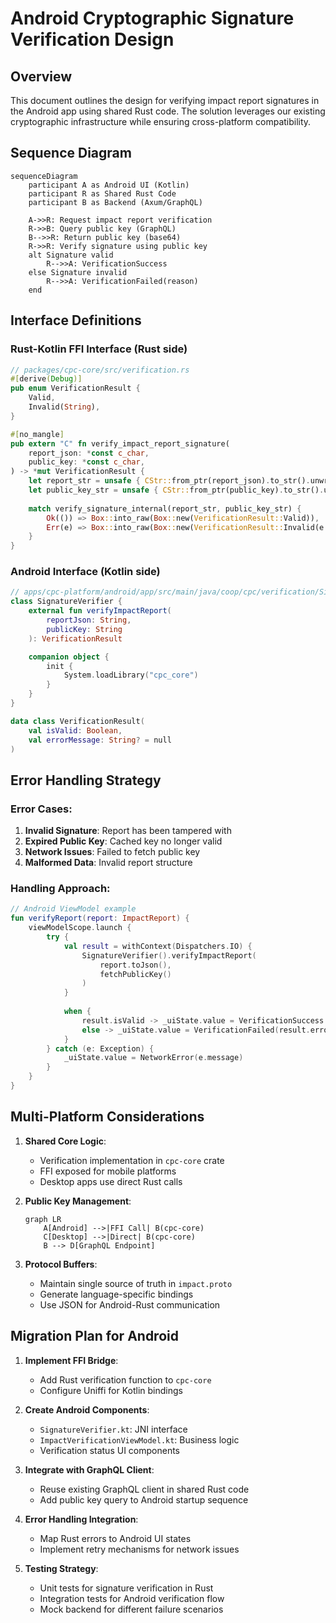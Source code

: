 # Android Cryptographic Signature Verification Design

## Overview
This document outlines the design for verifying impact report signatures in the Android app using shared Rust code. The solution leverages our existing cryptographic infrastructure while ensuring cross-platform compatibility.

## Sequence Diagram

```mermaid
sequenceDiagram
    participant A as Android UI (Kotlin)
    participant R as Shared Rust Code
    participant B as Backend (Axum/GraphQL)
    
    A->>R: Request impact report verification
    R->>B: Query public key (GraphQL)
    B-->>R: Return public key (base64)
    R->>R: Verify signature using public key
    alt Signature valid
        R-->>A: VerificationSuccess
    else Signature invalid
        R-->>A: VerificationFailed(reason)
    end
```

## Interface Definitions

### Rust-Kotlin FFI Interface (Rust side)
```rust
// packages/cpc-core/src/verification.rs
#[derive(Debug)]
pub enum VerificationResult {
    Valid,
    Invalid(String),
}

#[no_mangle]
pub extern "C" fn verify_impact_report_signature(
    report_json: *const c_char,
    public_key: *const c_char,
) -> *mut VerificationResult {
    let report_str = unsafe { CStr::from_ptr(report_json).to_str().unwrap() };
    let public_key_str = unsafe { CStr::from_ptr(public_key).to_str().unwrap() };
    
    match verify_signature_internal(report_str, public_key_str) {
        Ok(()) => Box::into_raw(Box::new(VerificationResult::Valid)),
        Err(e) => Box::into_raw(Box::new(VerificationResult::Invalid(e.to_string()))),
    }
}
```

### Android Interface (Kotlin side)
```kotlin
// apps/cpc-platform/android/app/src/main/java/coop/cpc/verification/SignatureVerifier.kt
class SignatureVerifier {
    external fun verifyImpactReport(
        reportJson: String,
        publicKey: String
    ): VerificationResult

    companion object {
        init {
            System.loadLibrary("cpc_core")
        }
    }
}

data class VerificationResult(
    val isValid: Boolean,
    val errorMessage: String? = null
)
```

## Error Handling Strategy

### Error Cases:
1. **Invalid Signature**: Report has been tampered with
2. **Expired Public Key**: Cached key no longer valid
3. **Network Issues**: Failed to fetch public key
4. **Malformed Data**: Invalid report structure

### Handling Approach:
```kotlin
// Android ViewModel example
fun verifyReport(report: ImpactReport) {
    viewModelScope.launch {
        try {
            val result = withContext(Dispatchers.IO) {
                SignatureVerifier().verifyImpactReport(
                    report.toJson(),
                    fetchPublicKey()
                )
            }
            
            when {
                result.isValid -> _uiState.value = VerificationSuccess
                else -> _uiState.value = VerificationFailed(result.errorMessage)
            }
        } catch (e: Exception) {
            _uiState.value = NetworkError(e.message)
        }
    }
}
```

## Multi-Platform Considerations

1. **Shared Core Logic**:
   - Verification implementation in `cpc-core` crate
   - FFI exposed for mobile platforms
   - Desktop apps use direct Rust calls

2. **Public Key Management**:
   ```mermaid
   graph LR
       A[Android] -->|FFI Call| B(cpc-core)
       C[Desktop] -->|Direct| B(cpc-core)
       B --> D[GraphQL Endpoint]
   ```

3. **Protocol Buffers**:
   - Maintain single source of truth in `impact.proto`
   - Generate language-specific bindings
   - Use JSON for Android-Rust communication

## Migration Plan for Android

1. **Implement FFI Bridge**:
   - Add Rust verification function to `cpc-core`
   - Configure Uniffi for Kotlin bindings

2. **Create Android Components**:
   - `SignatureVerifier.kt`: JNI interface
   - `ImpactVerificationViewModel.kt`: Business logic
   - Verification status UI components

3. **Integrate with GraphQL Client**:
   - Reuse existing GraphQL client in shared Rust code
   - Add public key query to Android startup sequence

4. **Error Handling Integration**:
   - Map Rust errors to Android UI states
   - Implement retry mechanisms for network issues

5. **Testing Strategy**:
   - Unit tests for signature verification in Rust
   - Integration tests for Android verification flow
   - Mock backend for different failure scenarios